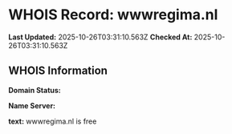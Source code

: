 # WHOIS Record: wwwregima.nl

**Last Updated:** 2025-10-26T03:31:10.563Z
**Checked At:** 2025-10-26T03:31:10.563Z

## WHOIS Information

**Domain Status:** 

**Name Server:** 

**text:** wwwregima.nl is free

